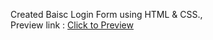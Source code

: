 Created Baisc Login Form using HTML & CSS.,
<br>
Preview link : <a href="https://bhushansadavarti.github.io/Project_3_Login_form/">Click to Preview</a>
